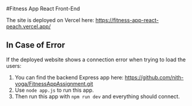 #Fitness App React Front-End

The site is deployed on Vercel here: https://fitness-app-react-peach.vercel.app/

## In Case of Error
If the deployed website shows a connection error when trying to load the users:

1. You can find the backend Express app here: https://github.com/nith-yoga/FitnessAppAssignment.git
2. Use `node app.js` to run this app.
3. Then run this app with `npm run dev` and everything should connect.
